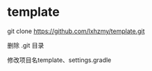 # template
git clone https://github.com/lxhzmy/template.git

删除 .git 目录

修改项目名template、settings.gradle
